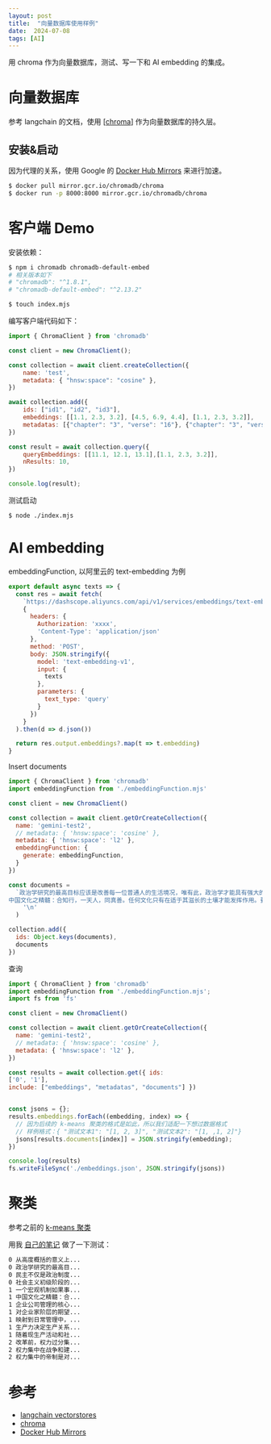 ```yaml
---
layout: post
title:  "向量数据库使用样例"
date:  2024-07-08
tags: [AI]
---
```


  用 chroma 作为向量数据库，测试、写一下和 AI embedding 的集成。

# 向量数据库

  参考 langchain 的文档，使用 [[chroma](https://github.com/chroma-core/chroma)] 作为向量数据库的持久层。


## 安装&启动

  因为代理的关系，使用 Google 的 [Docker Hub Mirrors](https://cloud.google.com/artifact-registry/docs/pull-cached-dockerhub-images?hl=zh-cn) 来进行加速。

```sh
$ docker pull mirror.gcr.io/chromadb/chroma
$ docker run -p 8000:8000 mirror.gcr.io/chromadb/chroma
```


# 客户端 Demo

  安装依赖：

```sh
$ npm i chromadb chromadb-default-embed
# 相关版本如下
# "chromadb": "^1.8.1",
# "chromadb-default-embed": "^2.13.2"

$ touch index.mjs
```

  编写客户端代码如下：

```js
import { ChromaClient } from 'chromadb'

const client = new ChromaClient();

const collection = await client.createCollection({
    name: 'test',
    metadata: { "hnsw:space": "cosine" },
})

await collection.add({
    ids: ["id1", "id2", "id3"],
    embeddings: [[1.1, 2.3, 3.2], [4.5, 6.9, 4.4], [1.1, 2.3, 3.2]],
    metadatas: [{"chapter": "3", "verse": "16"}, {"chapter": "3", "verse": "5"}, {"chapter": "29", "verse": "11"}],
})

const result = await collection.query({
    queryEmbeddings: [[11.1, 12.1, 13.1],[1.1, 2.3, 3.2]],
    nResults: 10,
})

console.log(result);
```


  测试启动

```sh
$ node ./index.mjs
```


# AI embedding

  embeddingFunction,  以阿里云的 text-embedding 为例

```js
export default async texts => {
  const res = await fetch(
    `https://dashscope.aliyuncs.com/api/v1/services/embeddings/text-embedding/text-embedding`,
    {
      headers: {
        Authorization: 'xxxx',
        'Content-Type': 'application/json'
      },
      method: 'POST',
      body: JSON.stringify({
        model: 'text-embedding-v1',
        input: {
          texts
        },
        parameters: {
          text_type: 'query'
        }
      })
    }
  ).then(d => d.json())

  return res.output.embeddings?.map(t => t.embedding)
}
```

  Insert documents

```js
import { ChromaClient } from 'chromadb'
import embeddingFunction from './embeddingFunction.mjs'

const client = new ChromaClient()

const collection = await client.getOrCreateCollection({
  name: 'gemini-test2',
  // metadata: { 'hnsw:space': 'cosine' },
  metadata: { 'hnsw:space': 'l2' },
  embeddingFunction: {
    generate: embeddingFunction,
  }
})

const documents =
  `政治学研究的最高目标应该是改善每一位普通人的生活境况，唯有此，政治学才能具有强大的生命力。
中国文化之精髓：合知行，一天人，同真善。任何文化只有在适于其滋长的土壤才能发挥作用。要影响、改变、铲除某些文化，必须从其土壤开始研究。社会存在决定社会意识。`.split(
    '\n'
  )

collection.add({
  ids: Object.keys(documents),
  documents
})
```

  查询

```js
import { ChromaClient } from 'chromadb'
import embeddingFunction from './embeddingFunction.mjs';
import fs from 'fs'

const client = new ChromaClient()

const collection = await client.getOrCreateCollection({
  name: 'gemini-test2',
  // metadata: { 'hnsw:space': 'cosine' },
  metadata: { 'hnsw:space': 'l2' },
})

const results = await collection.get({ ids:
['0', '1'],
include: ["embeddings", "metadatas", "documents"] })


const jsons = {};
results.embeddings.forEach((embedding, index) => {
  // 因为后续的 k-means 聚类的格式是如此，所以我们适配一下想过数据格式
  // 样例格式：{ "测试文本1": "[1, 2, 3]", "测试文本2": "[1, ,1, 2]"}
  jsons[results.documents[index]] = JSON.stringify(embedding);
})

console.log(results)
fs.writeFileSync('./embeddings.json', JSON.stringify(jsons))
```


# 聚类

  参考之前的 [k-means 聚类](https://zhoukekestar.github.io/notes/2023/09/06/chatglm-kmeans.html)

  用我 [自己的笔记](https://zhoukekestar.github.io/notes/2024/07/07/police.html) 做了一下测试：
```sh
0 从高度概括的意义上...
0 政治学研究的最高目...
0 民主不仅是政治制度...
0 社会主义初级阶段的...
1 一个宏观机制如果事...
1 中国文化之精髓：合...
1 企业公司管理的核心...
1 对企业家阶层的期望...
1 映射到日常管理中，...
1 生产力决定生产关系...
1 随着现生产活动和社...
2 改革前，权力过分集...
2 权力集中在战争和建...
2 权力集中的帝制是对...
```


# 参考

* [langchain vectorstores](https://python.langchain.com/v0.2/docs/how_to/vectorstores/)
* [chroma](https://github.com/chroma-core/chroma)
* [Docker Hub Mirrors](https://cloud.google.com/artifact-registry/docs/pull-cached-dockerhub-images?hl=zh-cn)
